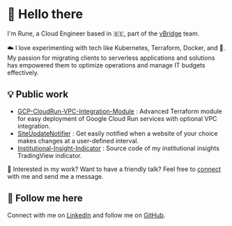 # 👋 Hello there

I'm Rune, a Cloud Engineer based in 🇧🇪, part of the [vBridge](https://www.vbridge.eu/) team.

☁️ I love experimenting with tech like Kubernetes, Terraform, Docker, and 🐧. My passion for migrating clients to serverless applications and solutions has empowered them to optimize operations and manage IT budgets effectively.

## 💡 Public work

- [GCP-CloudRun-VPC-Integration-Module](https://github.com/RuneDD/GCP-CloudRun-VPC-Integration-Module) : Advanced Terraform module for easy deployment of Google Cloud Run services with optional VPC integration.
- [SiteUpdateNotifier](https://github.com/RuneDD/SiteUpdateNotifier) : Get easily notified when a website of your choice makes changes at a user-defined interval.
- [Institutional-Insight-Indicator](https://github.com/RuneDD/Institutional-Insight-Indicator) : Source code of my institutional insights TradingView indicator.

🚀 Interested in my work? Want to have a friendly talk? Feel free to [connect](https://www.linkedin.com/in/runededonder/) with me and send me a message.

## 🫡 Follow me here

Connect with me on [LinkedIn](https://www.linkedin.com/in/runededonder/) and follow me on [GitHub](https://github.com/RuneDD).
